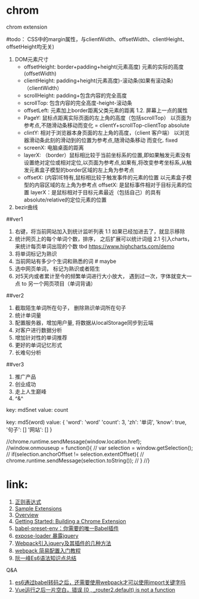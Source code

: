 # chrom
chrom extension

#todo：
CSS中的margin属性，与clientWidth、offsetWidth、clientHeight、offsetHeight均无关)
1. DOM元素尺寸
    * offsetHeight: border+padding+height(元素高度) 元素的实际的高度 (offsetWidth)
    * clientHeight: padding+height(元素高度)-滚动条(如果有滚动条)（clientWidth）
    * scrollHeight: padding+包含内容的完全高度
    * scrollTop: 包含内容的完全高度-height-滚动条
    * offsetLeft: 元素加上border距离父类元素的距离
1.2. 屏幕上一点的属性
    * PageY: 鼠标点距离实际页面的左上角的高度（包括scrollTop） 以页面为参考点,不随滑动条移动而变化 = clientY+scrollTop-clientTop absolute
    * clintY: 相对于浏览器本身页面的左上角的高度，（client 客户端） 以浏览器滑动条此刻的滑动到的位置为参考点,随滑动条移动 而变化. fixed
    * screenX: 电脑桌面的距离
    * layerX: （border）鼠标相比较于当前坐标系的位置,即如果触发元素没有设置绝对定位或相对定位,以页面为参考点,如果有,将改变参考坐标系,从触发元素盒子模型的border区域的左上角为参考点
    * offsetX: (内容)IE特有,鼠标相比较于触发事件的元素的位置 以元素盒子模型的内容区域的左上角为参考点
    offsetX: 是鼠标事件相对于目标元素的位置
    layerX：是鼠标相对于目标元素最近（包括自己）的具有absolute/relative的定位元素的位置
2. bezir曲线

##ver1
1. 右键，将当前网站加入到统计监听列表
1.1 如果已经加进去了，就显示移除
2. 统计网页上的每个单词个数，排序， 之后扩展可以统计词组
2.1 引入charts，来统计每页单词出现的个数  tbd https://www.highcharts.com/demo
3. 将单词标记为熟识
4. 当前网站有多少个生词和熟悉的词 # maybe
4. 选中网页单词， 标记为熟识或者陌生
5. 对5天内或者累计至今的频繁单词进行大小放大， 遇到过一次，字体就变大一点 to 另一个网页项目（单词背诵）

##ver2
1. 截取陌生单词所在句子， 删除熟识单词所在句子
2. 统计单词量
3. 配置服务器，增加用户量, 将数据从localStorage同步到云端
4. 对客户进行数据分析
5. 增加针对性的单词推荐
6. 更好的单词记忆形式
7. 长难句分析

##ver3
1. 推广产品
2. 创业成功
3. 走上人生巅峰
4. ^&^

key: md5net
value: count

key: md5(word)
value: {
    'word': 'word'
    'count': 3,
    'zh': '单词',
    'know': true,
    '句子': []
    '网站': []
}

//chrome.runtime.sendMessage(window.location.href);
//window.onmouseup = function(){
//    var selection = window.getSelection();
//    if(selection.anchorOffset != selection.extentOffset){
//        chrome.runtime.sendMessage(selection.toString());
//    }
//}
<!--
db:
{
    id: md5net
    addCount: 3
    url: ''
    words:  [
        'word': {

        },
        'ok': {

        }
    ]
} -->

# link:
1. [正则表达式](http://blog.csdn.net/kongzhixuan/article/details/50239965)
2. [Sample Extensions](https://developer.chrome.com/extensions/samples)
4. [Overview](https://developer.chrome.com/extensions/overview)
3. [Getting Started: Building a Chrome Extension](https://developer.chrome.com/extensions/getstarted)
4. [babel-preset-env：你需要的唯一Babel插件](https://segmentfault.com/p/1210000008466178)
5. [expose-loader 暴露jquery](https://webpack.js.org/loaders/expose-loader/)
6. [Webpack引入jquery及其插件的几种方法](http://blog.csdn.net/yiifaa/article/details/51916560)
7. [webpack 简易配置入门教程](https://segmentfault.com/a/1190000010844612#articleHeader0)
8. [阮一峰Es6语法知识点总结](http://es6.ruanyifeng.com/#README)

Q&A
1. [es6通过babel转码之后，还需要使用webpack才可以使用import关键字吗](https://www.2cto.com/kf/201612/573994.html)
2. [Vue运行之后一片空白，错误 (0 , _router2.default) is not a function](https://segmentfault.com/q/1010000007892556)